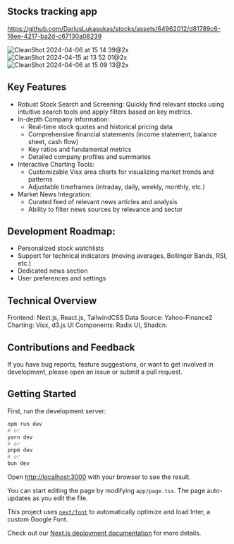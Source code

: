 ## Stocks tracking app

https://github.com/DariusLukasukas/stocks/assets/64962012/d81789c6-18ee-4217-ba2d-c67130a08239

![CleanShot 2024-04-06 at 15 14 39@2x](https://github.com/DariusLukasukas/stocks/assets/64962012/336da93c-4c09-4b9c-8af1-96618c02e482)
![CleanShot 2024-04-15 at 13 52 01@2x](https://github.com/DariusLukasukas/stocks/assets/64962012/c2d75cdd-f1bd-40f7-bbeb-1d8c12ccc4e7)
![CleanShot 2024-04-06 at 15 09 13@2x](https://github.com/DariusLukasukas/stocks/assets/64962012/28548d68-6066-4c5b-9cd3-476aadf41108)

## Key Features

- Robust Stock Search and Screening: Quickly find relevant stocks using intuitive search tools and apply filters based on key metrics.
- In-depth Company Information:
  - Real-time stock quotes and historical pricing data
  - Comprehensive financial statements (income statement, balance sheet, cash flow)
  - Key ratios and fundamental metrics
  - Detailed company profiles and summaries
- Interactive Charting Tools:
  - Customizable Visx area charts for visualizing market trends and patterns
  - Adjustable timeframes (intraday, daily, weekly, monthly, etc.)
- Market News Integration:
  - Curated feed of relevant news articles and analysis
  - Ability to filter news sources by relevance and sector

## Development Roadmap:

- Personalized stock watchlists
- Support for technical indicators (moving averages, Bollinger Bands, RSI, etc.)
- Dedicated news section
- User preferences and settings

## Technical Overview

Frontend: Next.js, React.js, TailwindCSS
Data Source: Yahoo-Finance2
Charting: Visx, d3.js
UI Components: Radix UI, Shadcn.

## Contributions and Feedback

If you have bug reports, feature suggestions, or want to get involved in development, please open an issue or submit a pull request.

## Getting Started

First, run the development server:

```bash
npm run dev
# or
yarn dev
# or
pnpm dev
# or
bun dev
```

Open [http://localhost:3000](http://localhost:3000) with your browser to see the result.

You can start editing the page by modifying `app/page.tsx`. The page auto-updates as you edit the file.

This project uses [`next/font`](https://nextjs.org/docs/basic-features/font-optimization) to automatically optimize and load Inter, a custom Google Font.


Check out our [Next.js deployment documentation](https://nextjs.org/docs/deployment) for more details.
